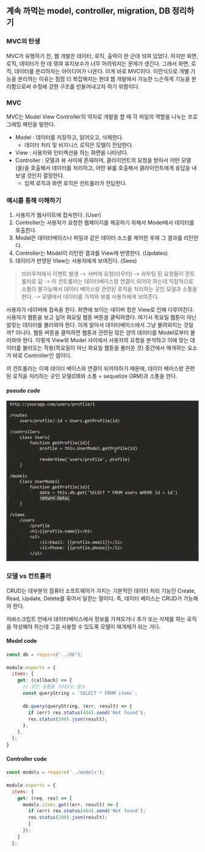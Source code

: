 ## 계속 까먹는 model, controller, migration, DB 정리하기

### MVC의 탄생
MVC가 유행하기 전, 웹 개발은 데이터, 로직, 출력이 한 군데 섞여 있었다. 하지만 화면, 로직, 데이터가 한 데 엮여 유지보수가 너무 어려워지는 문제가 생긴다. 그래서 화면, 로직, 데이터를 분리하자는 아이디어가 나온다. 이게 바로 MVC이다. 이런식으로 개별 기능을 분리하는 이유는 점점 더 복잡해지는 현대 웹 개발에서 가능한 느슨하게 기능을 분리함으로써 수정에 강한 구조를 만들어내고자 하기 위함이다.

### MVC
MVC는 Model View Controller의 약자로 개발을 할 때 각 파일의 역할을 나누는 프로그래밍 패턴을 말한다.

+ Model : 데이터를 저장하고, 읽어오고, 삭제한다.
  - 데이터 처리 및 비지니스 로직은 모델이 전담한다.
+ View : 사용자와 인터렉션을 하는 화면을 나타낸다.
+ Controller : 모델과 뷰 사이에 존재하며, 클라이언트의 요청을 받아서 어떤 모델(들)을 호출해서 데이터를 처리하고, 어떤 뷰를 호출해서 클라이언트에게 응답을 내보낼 것인지 결정한다.
  - 입력 로직과 화면 로직은 컨트롤러가 전담한다.



### 예시를 통해 이해하기
1. 사용자가 웹사이트에 접속한다. (User)
2. Controller는 사용자가 요청한 웹페이지를 제공하기 위해서 Model에서 데이터를 호출한다.
3. Model은 데이터베이스나 파일과 같은 데이터 소스를 제어한 후에 그 결과를 리턴한다.
4. Controller는 Model이 리턴한 결과를 View에 반영한다. (Updates)
5. 데이터가 반영된 VIew는 사용자에게 보여진다. (Sees)


> 브라우저에서 이벤트 발생 -> 서버에 요청(라우터) -> 라우팅 된 요청들이 컨트롤러로 감 -> 이 컨트롤러는 데이터베이스랑 연결이 되어야 하는데 직접적으로 소통이 불가능해서 데이터 베이스랑 관련된 로직을 처리하는 곳인 모델과 소통을 한다. -> 모델에서 데이터를 가져와 뷰를 사용자에게 보여준다.

사용자가 네이버에 접속을 한다. 화면에 보이는 네이버 창은 View로 인해 다루어진다. 사용자가 웹툰을 보고 싶어 화요일 웹툰 버튼을 클릭하였다. 여기서 목요일 웹툰이 아닌 알맞는 데이터를 불러와야 한다. 이게 알아서 데이터베이스에서 그냥 불려와지는 것일까? 아니다. 웹툰 버튼을 클릭하면 웹툰과 관련된 많은 양의 데이터를 Model로부터 불러와야 한다. 이렇게 View와 Model 사이에서 사용자의 요청을 분석하고 이에 맞는 데이터를 불러오는 작용(목요일이 아닌 화요일 웹툰을 불러온 것) 중간에서 매개하는 요소가 바로 Controller인 셈이다. 

이 컨트롤러는 이제 데이터 베이스와 연결이 되어야하기 때문에, 데이터 베이스랑 관련된 로직을 처리하는 곳인 모델(DB와 소통 = sequelize ORM)과 소통을 한다.


#### pseudo code
![MVC 코드로 이해하기](../img/mvcCode.png)


### 모델 vs 컨트롤러
CRUD는 대부분의 컴퓨터 소프트웨어가 가지는 기본적인 데이터 처리 기능인 Create, Read, Update, Delete를 묶어서 일컫는 말이다. 즉, 데이터 베이스는 CRUD가 가능해야 한다.

자바스크립트 안에서 데이터베이스에서 정보를 가져오거나 추가 또는 삭제를 하는 로직을 작성해야 하는데 그걸 사용할 수 있도록 모델이 매개체가 되는 거다.

#### Model code
```js
const db = require("../db");

module.exports = {
  items: {
    get: (callback) => {
      // 모든 상품을 가져오는 함수
      const queryString = `SELECT * FROM items`;

      db.query(queryString, (err, result) => {
        if (err) res.status(404).send('Not found');
        res.status(200).json(result);
      },
    },
  };
}
```


#### Controller code

```js
const models = require('../models');

module.exports = {
  items: {
    get: (req, res) => {
      models.items.get((err, result) => {
        if (err) res.status(404).send('Not found');
        res.status(200).json(result);
        }
      });
    }
  };
```


